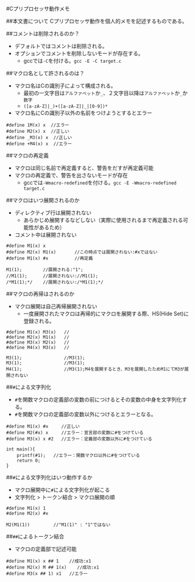 #Cプリプロセッサ動作メモ

##本文書について
Cプリプロセッサ動作を個人的メモを記述するものである。

##コメントは削除されるのか？
- デフォルトではコメントは削除される。
- オプションでコメントを削除しないモードが存在する。
  - gccでは`-C`を付ける。`gcc -E -C target.c`

##マクロ名として許されるのは？
- マクロ名はCの識別子によって構成される。
  - 最初の一文字目は`アルファベット`か`_`、２文字目以降は`アルファベット`か`_`か`数字`
  - `([a-zA-Z]|_)+([a-zA-Z]|_|[0-9])*`
- マクロ名にCの識別子以外の名前をつけようとするとエラー
```
#define 1M(x) x  //エラー
#define M2(x) x  //正しい
#define _M3(x) x  //正しい
#define +M4(x) x  //エラー
```

##マクロの再定義
- マクロは同じ名前で再定義すると、警告をだすが再定義可能
- マクロの再定義で、警告を出さないモードが存在
  -  gccでは`-Wmacro-redefined`を付ける。`gcc -E -Wmacro-redefined target.c`

##マクロはいつ展開されるのか
- ディレクティブ行は展開されない
  - あらかじめ展開するなどしない（実際に使用されるまで再定義される可能性があるため） 
- コメント中は展開されない

```
#define M1(x) x  
#define M2(x) M1(x)       //この時点では展開されない:#xではない
#define M1(x) #x          //再定義 

M1(1);        //展開される:"1";
//M1(1);      //展開されない://M1(1);
/*M1(1);*/    //展開されない:/*M1(1);*/
```

##マクロの再帰はされるのか
- マクロ展開は自己再帰展開されない
  - 一度展開されたマクロは再帰的にマクロを展開する際、HS(Hide Set)に登録される。
```
#define M1(x) M3(x)   //
#define M2(x) M1(x)   //
#define M3(x) M2(x)   //
#define M4(x) M3(x)   //

M3(1);                //M3(1); 
M3(1);                //M3(1);
M4(1);                //M3(1);M4を展開するとき、M3を展開したためM1にてM3が展開されない
```
  
##`#`による文字列化
- `#`を関数マクロの定義部の変数の前につけるとその変数の中身を文字列化する。
- `#`を関数マクロの定義部の変数以外につけるとエラーとなる。
```
#define M1(x) #x     //正しい
#define M2(#x) x     //エラー：宣言部の変数に#をつけている
#define M3(x) x #2   //エラー：定義部の変数以外に#をつけている

int main(){
    printf(#1);   //エラー：関数マクロ以外に#をつけている
    return 0;
}
```

##`#`による文字列化はいつ動作するか
- マクロ展開中に`#`による文字列化が起こる
- 文字列化 > トークン結合 > マクロ展開の順

```
#define M1(x) 1     
#define M2(x) #x     

M2(M1(1))         //"M1(1)" : "1"ではない
```

##`##`によるトークン結合
- マクロの定義部で記述可能

```
#define M1(x) x ## 1    //成功:x1
#define M2(x) M ## 1(x)    //成功:x1
#define M3(x ## 1) x1   //エラー
```


